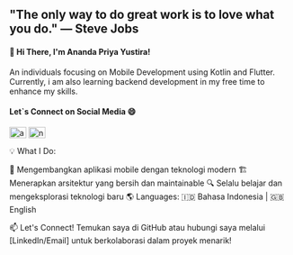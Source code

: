 
<h2>"The only way to do great work is to love what you do." — Steve Jobs</h2>

<h4>👋 Hi There, I'm Ananda Priya Yustira!</h4>

An individuals focusing on Mobile Development using Kotlin and Flutter. Currently, i am also learning backend development in my free time to enhance my skills. 

<h4>Let`s Connect on Social Media 😄</h4>

<a href="https://linkedin.com/in/ananda priya yustira" target="blank"><img align="center" src="https://raw.githubusercontent.com/rahuldkjain/github-profile-readme-generator/master/src/images/icons/Social/linked-in-alt.svg" alt="ananda priya yustira" height="20" width="30" /></a>
<a href="https://instagram.com/nandahahaa" target="blank"><img align="center" src="https://raw.githubusercontent.com/rahuldkjain/github-profile-readme-generator/master/src/images/icons/Social/instagram.svg" alt="nandahaha" height="20" width="30" /></a>


💡 What I Do:

📱 Mengembangkan aplikasi mobile dengan teknologi modern
🏗️ Menerapkan arsitektur yang bersih dan maintainable
🔍 Selalu belajar dan mengeksplorasi teknologi baru
🌎 Languages:
🇮🇩 Bahasa Indonesia | 🇬🇧 English

📫 Let's Connect!
Temukan saya di GitHub atau hubungi saya melalui [LinkedIn/Email] untuk berkolaborasi dalam proyek menarik!
